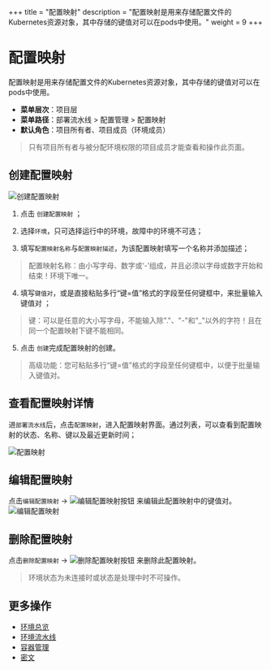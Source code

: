 
+++
title = "配置映射"
description = "配置映射是用来存储配置文件的Kubernetes资源对象，其中存储的键值对可以在pods中使用。"
weight = 9
+++

# 配置映射

配置映射是用来存储配置文件的Kubernetes资源对象，其中存储的键值对可以在pods中使用。
    
  - **菜单层次**：项目层
  - **菜单路径**：部署流水线 > 配置管理 > 配置映射
  - **默认角色**：项目所有者、项目成员（环境成员）
<blockquote class="note">
只有项目所有者与被分配环境权限的项目成员才能查看和操作此页面。
</blockquote>

## 创建配置映射  
![创建配置映射](/docs/user-guide/deployment-pipeline/image/create-configmap.jpg)
 
 1. 点击 `创建配置映射` ；

 2. 选择`环境`，只可选择运行中的环境，故障中的环境不可选；

 3. 填写`配置映射名称`与`配置映射描述`，为该配置映射填写一个名称并添加描述；
 <blockquote class="warning"> 配置映射名称：由小写字母、数字或‘-’组成，并且必须以字母或数字开始和结束！环境下唯一。</blockquote>

 4. 填写`键值对`，或是直接粘贴多行“键=值”格式的字段至任何键框中，来批量输入键值对 ；  
 <blockquote class="warning"> 键：可以是任意的大小写字母，不能输入除"."、"-"和"_"以外的字符！且在同一个配置映射下键不能相同。</blockquote>  
 
 5. 点击 `创建`完成配置映射的创建。  
<blockquote class="note">
  高级功能：您可粘贴多行“键=值”格式的字段至任何键框中，以便于批量输入键值对。
</blockquote>


## 查看配置映射详情
 进`部署流水线`后，点击`配置映射`，进入配置映射界面。通过列表，可以查看到配置映射的状态、名称、键以及最近更新时间；
 
  ![配置映射](/docs/user-guide/deployment-pipeline/image/configmap.png)  
  
## 编辑配置映射
点击`编辑配置映射` → ![编辑配置映射按钮](/docs/user-guide/deployment-pipeline/image/update_env_button.png) 来编辑此配置映射中的键值对。  
![编辑配置映射](/docs/user-guide/deployment-pipeline/image/edit-configmap.jpg)  

## 删除配置映射

点击`删除配置映射` → ![删除配置映射按钮](/docs/user-guide/deployment-pipeline/image/del_net_button.png) 来删除此配置映射。

<blockquote class="note">
  环境状态为未连接时或状态是处理中时不可操作。
</blockquote>


## 更多操作
- [环境总览](../environments-overview)
- [环境流水线](../environment-pipeline)
- [容器管理](../container)
- [密文](../secret)



